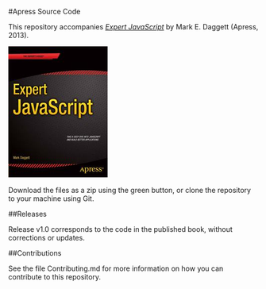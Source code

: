 #Apress Source Code

This repository accompanies [*Expert JavaScript*](http://www.apress.com/9781430260974) by Mark E. Daggett (Apress, 2013).

![Cover image](9781430260974.jpg)

Download the files as a zip using the green button, or clone the repository to your machine using Git.

##Releases

Release v1.0 corresponds to the code in the published book, without corrections or updates.

##Contributions

See the file Contributing.md for more information on how you can contribute to this repository.
